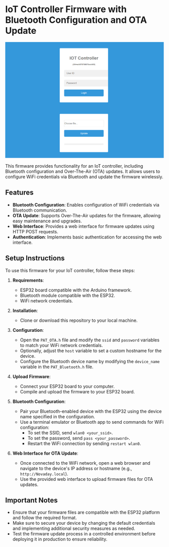 # IoT Controller Firmware with Bluetooth Configuration and OTA Update
<p align="center">
  <img src="./image.png" alt="ESP32">
</p>
This firmware provides functionality for an IoT controller, including Bluetooth configuration and Over-The-Air (OTA) updates. It allows users to configure WiFi credentials via Bluetooth and update the firmware wirelessly.

## Features

- **Bluetooth Configuration**: Enables configuration of WiFi credentials via Bluetooth communication.
- **OTA Update**: Supports Over-The-Air updates for the firmware, allowing easy maintenance and upgrades.
- **Web Interface**: Provides a web interface for firmware updates using HTTP POST requests.
- **Authentication**: Implements basic authentication for accessing the web interface.

## Setup Instructions

To use this firmware for your IoT controller, follow these steps:

1. **Requirements**:
   - ESP32 board compatible with the Arduino framework.
   - Bluetooth module compatible with the ESP32.
   - WiFi network credentials.

2. **Installation**:
   - Clone or download this repository to your local machine.

3. **Configuration**:
   - Open the `PAT_OTA.h` file and modify the `ssid` and `password` variables to match your WiFi network credentials.
   - Optionally, adjust the `host` variable to set a custom hostname for the device.
   - Configure the Bluetooth device name by modifying the `device_name` variable in the `PAT_Bluetooth.h` file.

4. **Upload Firmware**:
   - Connect your ESP32 board to your computer.
   - Compile and upload the firmware to your ESP32 board.

5. **Bluetooth Configuration**:
   - Pair your Bluetooth-enabled device with the ESP32 using the device name specified in the configuration.
   - Use a terminal emulator or Bluetooth app to send commands for WiFi configuration:
     - To set the SSID, send `wlan0 <your_ssid>`.
     - To set the password, send `pass <your_password>`.
     - Restart the WiFi connection by sending `restart wlan0`.

6. **Web Interface for OTA Update**:
   - Once connected to the WiFi network, open a web browser and navigate to the device's IP address or hostname (e.g., `http://Novaday.local`).
   - Use the provided web interface to upload firmware files for OTA updates.

## Important Notes

- Ensure that your firmware files are compatible with the ESP32 platform and follow the required format.
- Make sure to secure your device by changing the default credentials and implementing additional security measures as needed.
- Test the firmware update process in a controlled environment before deploying it in production to ensure reliability.



